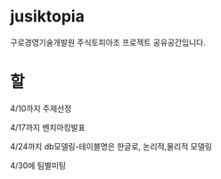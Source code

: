 # jusiktopia
구로경영기술개발원 주식토피아조 프로젝트 공유공간입니다.


# 할 
4/10까지 주제선정

4/17까지 벤치마킹발표

4/24까지 db모델링-테이블명은 한글로, 논리적,물리적 모델링

4/30에 팀별미팅
